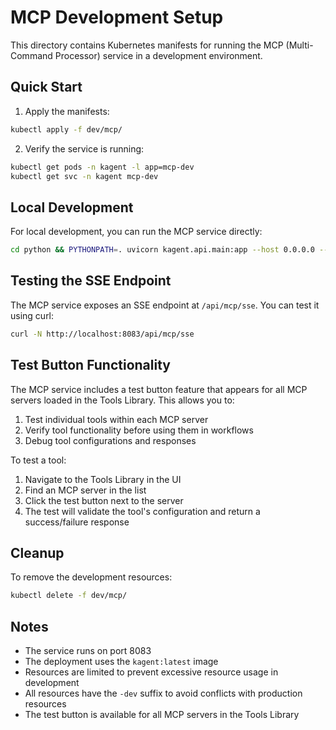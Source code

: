 # MCP Development Setup

This directory contains Kubernetes manifests for running the MCP (Multi-Command Processor) service in a development environment.

## Quick Start

1. Apply the manifests:
```bash
kubectl apply -f dev/mcp/
```

2. Verify the service is running:
```bash
kubectl get pods -n kagent -l app=mcp-dev
kubectl get svc -n kagent mcp-dev
```

## Local Development

For local development, you can run the MCP service directly:

```bash
cd python && PYTHONPATH=. uvicorn kagent.api.main:app --host 0.0.0.0 --port 8083
```

## Testing the SSE Endpoint

The MCP service exposes an SSE endpoint at `/api/mcp/sse`. You can test it using curl:

```bash
curl -N http://localhost:8083/api/mcp/sse
```

## Test Button Functionality

The MCP service includes a test button feature that appears for all MCP servers loaded in the Tools Library. This allows you to:

1. Test individual tools within each MCP server
2. Verify tool functionality before using them in workflows
3. Debug tool configurations and responses

To test a tool:
1. Navigate to the Tools Library in the UI
2. Find an MCP server in the list
3. Click the test button next to the server
4. The test will validate the tool's configuration and return a success/failure response

## Cleanup

To remove the development resources:
```bash
kubectl delete -f dev/mcp/
```

## Notes

- The service runs on port 8083
- The deployment uses the `kagent:latest` image
- Resources are limited to prevent excessive resource usage in development
- All resources have the `-dev` suffix to avoid conflicts with production resources
- The test button is available for all MCP servers in the Tools Library
